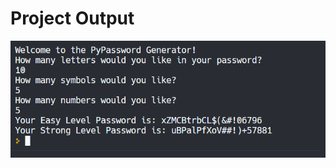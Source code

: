 # Project Output

![output](https://github.com/rahulsahani1137/Python-100-Days-Projects/blob/main/Assets/day5.png?raw=true)